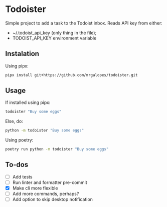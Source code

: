 # Todoister

Simple project to add a task to the Todoist inbox. Reads API key from either:

- ~/.todoist_api_key (only thing in the file);
- TODOIST_API_KEY environment variable

## Instalation

Using pipx:

```sh
pipx install git+https://github.com/mrgalopes/todoister.git
```

## Usage

If installed using pipx:

```sh
todoister "Buy some eggs"
```

Else, do:

```sh
python -m todoister "Buy some eggs"
```

Using poetry:

```sh
poetry run python -m todoister "Buy some eggs"
```

## To-dos

- [ ] Add tests
- [ ] Run linter and formatter pre-commit
- [X] Make cli more flexible
- [ ] Add more commands, perhaps?
- [ ] Add option to skip desktop notification
